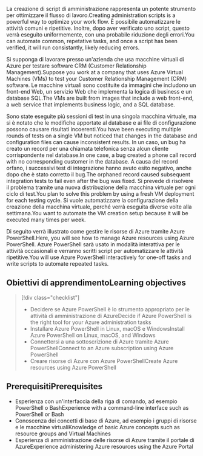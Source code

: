 <span data-ttu-id="d3d58-101">La creazione di script di amministrazione rappresenta un potente strumento per ottimizzare il flusso di lavoro.</span><span class="sxs-lookup"><span data-stu-id="d3d58-101">Creating administration scripts is a powerful way to optimize your work flow.</span></span> <span data-ttu-id="d3d58-102">È possibile automatizzare le attività comuni e ripetitive. Inoltre, dopo aver verificato uno script, questo verrà eseguito uniformemente, con una probabile riduzione degli errori.</span><span class="sxs-lookup"><span data-stu-id="d3d58-102">You can automate common, repetative tasks, and once a script has been verified, it will run consistantly, likely reducing errors.</span></span>

<span data-ttu-id="d3d58-103">Si supponga di lavorare presso un'azienda che usa macchine virtuali di Azure per testare software CRM (Customer Relationship Management).</span><span class="sxs-lookup"><span data-stu-id="d3d58-103">Suppose you work at a company that uses Azure Virtual Machines (VMs) to test your Customer Relationship Management (CRM) software.</span></span> <span data-ttu-id="d3d58-104">Le macchine virtuali sono costituite da immagini che includono un front-end Web, un servizio Web che implementa la logica di business e un database SQL.</span><span class="sxs-lookup"><span data-stu-id="d3d58-104">The VMs are built from images that include a web front-end, a web service that implements business logic, and a SQL database.</span></span>

<span data-ttu-id="d3d58-105">Sono state eseguite più sessioni di test in una singola macchina virtuale, ma si è notato che le modifiche apportate al database e ai file di configurazione possono causare risultati incoerenti.</span><span class="sxs-lookup"><span data-stu-id="d3d58-105">You have been executing multiple rounds of tests on a single VM but noticed that changes in the database and configuration files can cause inconsistent results.</span></span> <span data-ttu-id="d3d58-106">In un caso, un bug ha creato un record per una chiamata telefonica senza alcun cliente corrispondente nel database.</span><span class="sxs-lookup"><span data-stu-id="d3d58-106">In one case, a bug created a phone call record with no corresponding customer in the database.</span></span> <span data-ttu-id="d3d58-107">A causa del record orfano, i successivi test di integrazione hanno avuto esito negativo, anche dopo che è stato corretto il bug.</span><span class="sxs-lookup"><span data-stu-id="d3d58-107">The orphaned record caused subsequent integration tests to fail even after the bug was fixed.</span></span> <span data-ttu-id="d3d58-108">Si prevede di risolvere il problema tramite una nuova distribuzione della macchina virtuale per ogni ciclo di test.</span><span class="sxs-lookup"><span data-stu-id="d3d58-108">You plan to solve this problem by using a fresh VM deployment for each testing cycle.</span></span> <span data-ttu-id="d3d58-109">Si vuole automatizzare la configurazione della creazione della macchina virtuale, perché verrà eseguita diverse volte alla settimana.</span><span class="sxs-lookup"><span data-stu-id="d3d58-109">You want to automate the VM creation setup because it will be executed many times per week.</span></span> 

<span data-ttu-id="d3d58-110">Di seguito verrà illustrato come gestire le risorse di Azure tramite Azure PowerShell.</span><span class="sxs-lookup"><span data-stu-id="d3d58-110">Here, you will see how to manage Azure resources using Azure PowerShell.</span></span> <span data-ttu-id="d3d58-111">Azure PowerShell sarà usato in modalità interattiva per le attività occasionali e verranno scritti script per automatizzare le attività ripetitive.</span><span class="sxs-lookup"><span data-stu-id="d3d58-111">You will use Azure PowerShell interactively for one-off tasks and write scripts to automate repeated tasks.</span></span> 

## <a name="learning-objectives"></a><span data-ttu-id="d3d58-112">Obiettivi di apprendimento</span><span class="sxs-lookup"><span data-stu-id="d3d58-112">Learning objectives</span></span>
> [!div class="checklist"]
> * <span data-ttu-id="d3d58-113">Decidere se Azure PowerShell è lo strumento appropriato per le attività di amministrazione di Azure</span><span class="sxs-lookup"><span data-stu-id="d3d58-113">Decide if Azure PowerShell is the right tool for your Azure administration tasks</span></span>
> * <span data-ttu-id="d3d58-114">Installare Azure PowerShell in Linux, macOS e Windows</span><span class="sxs-lookup"><span data-stu-id="d3d58-114">Install Azure PowerShell on Linux, macOS, and Windows</span></span>
> * <span data-ttu-id="d3d58-115">Connettersi a una sottoscrizione di Azure tramite Azure PowerShell</span><span class="sxs-lookup"><span data-stu-id="d3d58-115">Connect to an Azure subscription using Azure PowerShell</span></span>
> * <span data-ttu-id="d3d58-116">Creare risorse di Azure con Azure PowerShell</span><span class="sxs-lookup"><span data-stu-id="d3d58-116">Create Azure resources using Azure PowerShell</span></span>

## <a name="prerequisites"></a><span data-ttu-id="d3d58-117">Prerequisiti</span><span class="sxs-lookup"><span data-stu-id="d3d58-117">Prerequisites</span></span>
- <span data-ttu-id="d3d58-118">Esperienza con un'interfaccia della riga di comando, ad esempio PowerShell o Bash</span><span class="sxs-lookup"><span data-stu-id="d3d58-118">Experience with a command-line interface such as PowerShell or Bash</span></span>
- <span data-ttu-id="d3d58-119">Conoscenza dei concetti di base di Azure, ad esempio i gruppi di risorse e le macchine virtuali</span><span class="sxs-lookup"><span data-stu-id="d3d58-119">Knowledge of basic Azure concepts such as resource groups and Virtual Machines</span></span>
- <span data-ttu-id="d3d58-120">Esperienza di amministrazione delle risorse di Azure tramite il portale di Azure</span><span class="sxs-lookup"><span data-stu-id="d3d58-120">Experience administering Azure resources using the Azure Portal</span></span>
